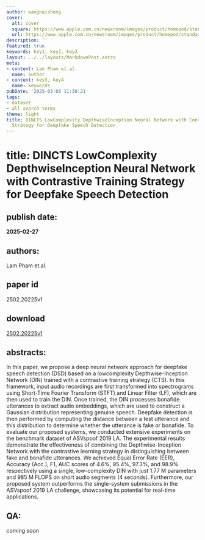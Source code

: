 ```yaml
---
author: wanghaisheng
cover:
  alt: cover
  square: https://www.apple.com.cn/newsroom/images/product/homepod/standard/Apple-HomePod-hero-230118_big.jpg.large_2x.jpg
  url: https://www.apple.com.cn/newsroom/images/product/homepod/standard/Apple-HomePod-hero-230118_big.jpg.large_2x.jpg
description: ''
featured: true
keywords: key1, key2, key3
layout: ../../layouts/MarkdownPost.astro
meta:
- content: Lam Pham et.al.
  name: author
- content: key3, key4
  name: keywords
pubDate: '2025-03-03 11:38:21'
tags:
- dataset
- all search terms
theme: light
title: DINCTS LowComplexity DepthwiseInception Neural Network with Contrastive Training
  Strategy for Deepfake Speech Detection
---
```


# title: DINCTS LowComplexity DepthwiseInception Neural Network with Contrastive Training Strategy for Deepfake Speech Detection 
## publish date: 
**2025-02-27** 
## authors: 
  Lam Pham et.al. 
## paper id
2502.20225v1
## download
[2502.20225v1](http://arxiv.org/abs/2502.20225v1)
## abstracts:
In this paper, we propose a deep neural network approach for deepfake speech detection (DSD) based on a lowcomplexity Depthwise-Inception Network (DIN) trained with a contrastive training strategy (CTS). In this framework, input audio recordings are first transformed into spectrograms using Short-Time Fourier Transform (STFT) and Linear Filter (LF), which are then used to train the DIN. Once trained, the DIN processes bonafide utterances to extract audio embeddings, which are used to construct a Gaussian distribution representing genuine speech. Deepfake detection is then performed by computing the distance between a test utterance and this distribution to determine whether the utterance is fake or bonafide. To evaluate our proposed systems, we conducted extensive experiments on the benchmark dataset of ASVspoof 2019 LA. The experimental results demonstrate the effectiveness of combining the Depthwise-Inception Network with the contrastive learning strategy in distinguishing between fake and bonafide utterances. We achieved Equal Error Rate (EER), Accuracy (Acc.), F1, AUC scores of 4.6%, 95.4%, 97.3%, and 98.9% respectively using a single, low-complexity DIN with just 1.77 M parameters and 985 M FLOPS on short audio segments (4 seconds). Furthermore, our proposed system outperforms the single-system submissions in the ASVspoof 2019 LA challenge, showcasing its potential for real-time applications.
## QA:
coming soon
